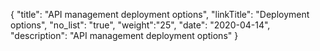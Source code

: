 {
    "title": "API management deployment options",
    "linkTitle": "Deployment options",
    "no_list": "true",
    "weight":"25",
    "date": "2020-04-14",
    "description": "API management deployment options"
}